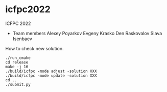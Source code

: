 # icfpc2022
ICFPC 2022

* Team members
Alexey Poyarkov
Evgeny Krasko
Den Raskovalov
Slava Isenbaev

How to check new solution.
```
./run_cmake
cd release
make -j 16
./build/icfpc -mode adjust -solution XXX
./build/icfpc -mode update -solution XXX
cd ..
./submit.py
```

